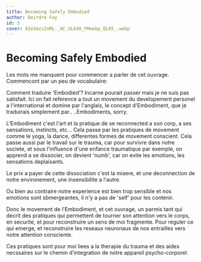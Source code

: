 ```yaml
---
title: Becoming Safely Embodied
author: Deirdre Fay
id: 5
cover: 81eSmzsZoML._AC_UL640_FMwebp_QL65_.webp
---
```

# Becoming Safely Embodied

Les mots me manquent pour commencer a parler de cet ouvrage. Commencont par un peu de vocabulaire:

Comment traduire 'Embodied'? Incarne pourait passer mais je ne suis pas satisfait. Ici on fait reference a tout un movement du developement personel a l'international et domine par l'anglais, le concept d'Embodiment, que je traduirais simplement par.. ..Embodiments, sorry.

L'Embodiment c'est l'art et la pratique de se reconnected a son corp, a ses sensations, instincts, etc... Cela passe par les pratiques de movement comme le yoga, la dance, differentes formes de movement conscient. Cela passe aussi par le travail sur le trauma, car pour survivre dans notre societe, et sous l'influence d'une enfance traumatique par exemple, on apprend a se dissocier, on devient 'numb', car on evite les emotions, les sensations deplaisants.

Le prix a payer de cette dissociation c'est la misere, et une deconnection de notre environement, une insensibilite a l'autre.

Ou bien au contraire notre experience est bien trop sensible et nos emotions sont sbmergeantes, il n'y a pas de 'self' pour les contenir.

Donc le movement de l'Embodiment, et cet ouvrage, un parmis tant qui decrit des pratiques qui permettent de tourner son attention vers le corps, en securite, et pour reconstruire un sens de moi fragmente. Pour reguler ce qui emerge, et reconstruire les reseaux neuronaus de nos entrailles vers notre attention consciente.

Ces pratiques sont pour moi liees a la therapie du trauma et des aides necssaires sur le chemin d'integration de notre appareil psycho-corporel.
